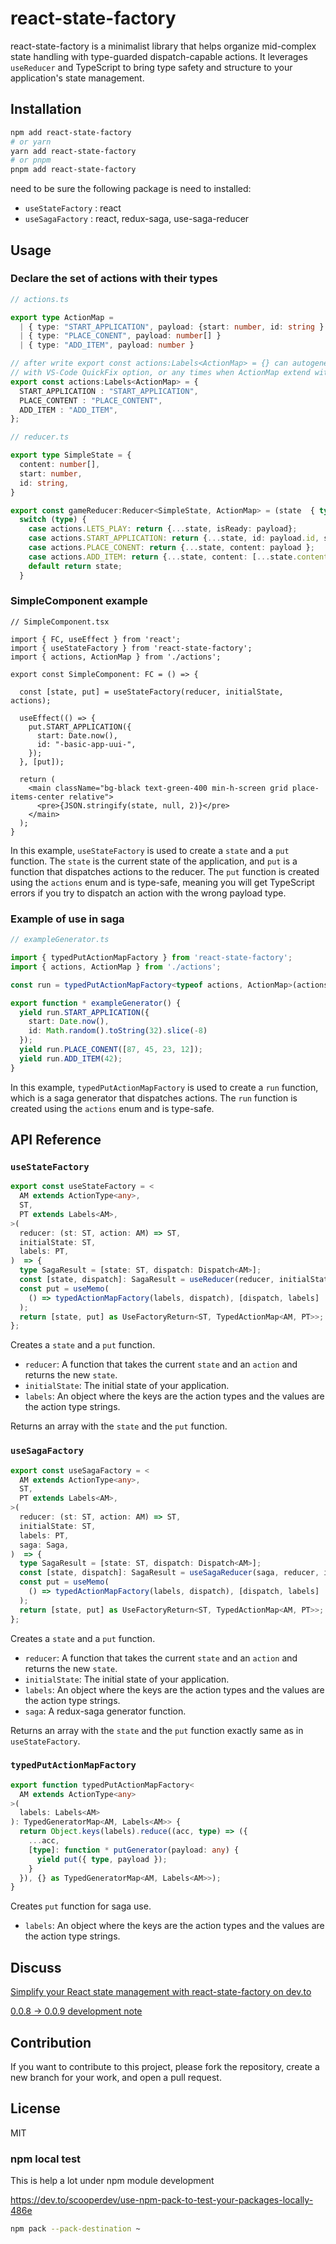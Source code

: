 # react-state-factory
react-state-factory is a minimalist library that helps organize mid-complex state handling with type-guarded dispatch-capable actions. It leverages `useReducer` and TypeScript to bring type safety and structure to your application's state management.

## Installation

```sh
npm add react-state-factory
# or yarn
yarn add react-state-factory
# or pnpm
pnpm add react-state-factory
```

need to be sure the following package is need to installed: 
- `useStateFactory` : react
- `useSagaFactory`  : react, redux-saga, use-saga-reducer

## Usage

### Declare the set of actions with their types

```ts
// actions.ts

export type ActionMap =
  | { type: "START_APPLICATION", payload: {start: number, id: string } }
  | { type: "PLACE_CONENT", payload: number[] }
  | { type: "ADD_ITEM", payload: number }

// after write export const actions:Labels<ActionMap> = {} can autogenerated this const
// with VS-Code QuickFix option, or any times when ActionMap extend with new entry
export const actions:Labels<ActionMap> = {
  START_APPLICATION : "START_APPLICATION",
  PLACE_CONTENT : "PLACE_CONTENT",
  ADD_ITEM : "ADD_ITEM",
};
```

```ts
// reducer.ts

export type SimpleState = {
  content: number[],
  start: number,
  id: string,
}

export const gameReducer:Reducer<SimpleState, ActionMap> = (state  { type, payload }) => {
  switch (type) {
    case actions.LETS_PLAY: return {...state, isReady: payload};
    case actions.START_APPLICATION: return {...state, id: payload.id, start: payload: start};
    case actions.PLACE_CONENT: return {...state, content: payload };
    case actions.ADD_ITEM: return {...state, content: [...state.content, payload]};
    default return state;
  }
```

### SimpleComponent example 

```tsx
// SimpleComponent.tsx

import { FC, useEffect } from 'react';
import { useStateFactory } from 'react-state-factory';
import { actions, ActionMap } from './actions';

export const SimpleComponent: FC = () => {

  const [state, put] = useStateFactory(reducer, initialState, actions);

  useEffect(() => {
    put.START_APPLICATION({
      start: Date.now(),
      id: "-basic-app-uui-",
    });
  }, [put]);

  return (
    <main className="bg-black text-green-400 min-h-screen grid place-items-center relative">
      <pre>{JSON.stringify(state, null, 2)}</pre>
    </main>
  );
}
```

In this example, `useStateFactory` is used to create a `state` and a `put` function. The `state` is the current state of the application, and `put` is a function that dispatches actions to the reducer. The `put` function is created using the `actions` enum and is type-safe, meaning you will get TypeScript errors if you try to dispatch an action with the wrong payload type.

### Example of use in saga

```ts
// exampleGenerator.ts

import { typedPutActionMapFactory } from 'react-state-factory';
import { actions, ActionMap } from './actions';

const run = typedPutActionMapFactory<typeof actions, ActionMap>(actions);

export function * exampleGenerator() {
  yield run.START_APPLICATION({
    start: Date.now(), 
    id: Math.random().toString(32).slice(-8)
  });
  yield run.PLACE_CONENT([87, 45, 23, 12]);
  yield run.ADD_ITEM(42);
}
```

In this example, `typedPutActionMapFactory` is used to create a `run` function, which is a saga generator that dispatches actions. The `run` function is created using the `actions` enum and is type-safe.

## API Reference

### `useStateFactory`

```ts
export const useStateFactory = <
  AM extends ActionType<any>, 
  ST,
  PT extends Labels<AM>,
>(
  reducer: (st: ST, action: AM) => ST,
  initialState: ST,
  labels: PT,
)  => {
  type SagaResult = [state: ST, dispatch: Dispatch<AM>];
  const [state, dispatch]: SagaResult = useReducer(reducer, initialState);
  const put = useMemo(
    () => typedActionMapFactory(labels, dispatch), [dispatch, labels]
  );
  return [state, put] as UseFactoryReturn<ST, TypedActionMap<AM, PT>>;
};
```

Creates a `state` and a `put` function.

- `reducer`: A function that takes the current `state` and an `action` and returns the new `state`.
- `initialState`: The initial state of your application.
- `labels`: An object where the keys are the action types and the values are the action type strings.

Returns an array with the `state` and the `put` function.

### `useSagaFactory`

```ts
export const useSagaFactory = <
  AM extends ActionType<any>, 
  ST,
  PT extends Labels<AM>,
>(
  reducer: (st: ST, action: AM) => ST,
  initialState: ST,
  labels: PT,
  saga: Saga,
)  => {
  type SagaResult = [state: ST, dispatch: Dispatch<AM>];
  const [state, dispatch]: SagaResult = useSagaReducer(saga, reducer, initialState);
  const put = useMemo(
    () => typedActionMapFactory(labels, dispatch), [dispatch, labels]
  );
  return [state, put] as UseFactoryReturn<ST, TypedActionMap<AM, PT>>;
};
```

Creates a `state` and a `put` function.

- `reducer`: A function that takes the current `state` and an `action` and returns the new `state`.
- `initialState`: The initial state of your application.
- `labels`: An object where the keys are the action types and the values are the action type strings.
- `saga`: A redux-saga generator function.

Returns an array with the `state` and the `put` function exactly same as in `useStateFactory`.

### `typedPutActionMapFactory`

```ts
export function typedPutActionMapFactory<
  AM extends ActionType<any>
>(
  labels: Labels<AM>
): TypedGeneratorMap<AM, Labels<AM>> {
  return Object.keys(labels).reduce((acc, type) => ({
    ...acc,
    [type]: function * putGenerator(payload: any) {
      yield put({ type, payload });
    }
  }), {} as TypedGeneratorMap<AM, Labels<AM>>);
}
```

Creates `put` function for saga use.

- `labels`: An object where the keys are the action types and the values are the action type strings.

## Discuss

[Simplify your React state management with react-state-factory on dev.to](https://dev.to/pengeszikra/simplify-your-react-state-management-with-react-state-factory-4a14)

[0.0.8 -> 0.0.9 development note](https://dev.to/pengeszikra/typescript-challenge-1ag7)

## Contribution

If you want to contribute to this project, please fork the repository, create a new branch for your work, and open a pull request.

## License

MIT

### npm local test
This is help a lot under npm module development

https://dev.to/scooperdev/use-npm-pack-to-test-your-packages-locally-486e

```sh
npm pack --pack-destination ~
```